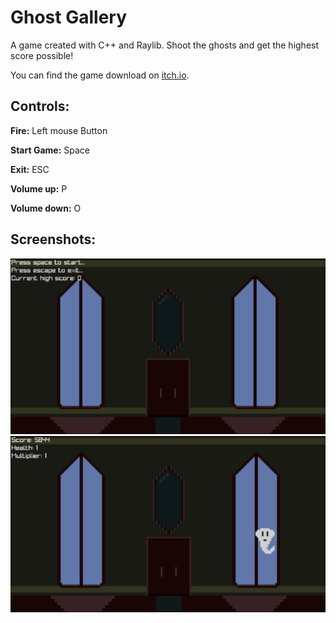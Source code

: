 # **Ghost Gallery**

A game created with C++ and Raylib. Shoot the ghosts and get the highest score possible! 

You can find the game download on [itch.io](https://gronallacon.itch.io/ghost-gallery).

## **Controls:**

**Fire:** Left mouse Button

**Start Game:** Space

**Exit:** ESC

**Volume up:** P

**Volume down:** O

## **Screenshots:**
![Screenshot of the game splash menu.](screenshots/splash.png)
![Screenshot of the game in gameplay.](screenshots/gameplay.png)